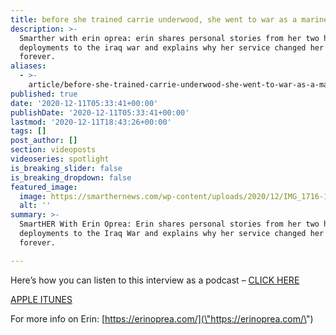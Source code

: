 ```yaml
---
title: before she trained carrie underwood, she went to war as a marine
description: >-
  Smarther with erin oprea: erin shares personal stories from her two historic
  deployments to the iraq war and explains why her service changed her life
  forever.
aliases:
  - >-
    article/before-she-trained-carrie-underwood-she-went-to-war-as-a-marine-smarther-with-erin-oprea/
published: true
date: '2020-12-11T05:33:41+00:00'
publishDate: '2020-12-11T05:33:41+00:00'
lastmod: '2020-12-11T18:43:26+00:00'
tags: []
post_author: []
section: videoposts
videoseries: spotlight
is_breaking_slider: false
is_breaking_dropdown: false
featured_image:
  image: https://smarthernews.com/wp-content/uploads/2020/12/IMG_1716-1024x1024.jpg
  alt: ''
summary: >-
  SmartHER With Erin Oprea: Erin shares personal stories from her two historic
  deployments to the Iraq War and explains why her service changed her life
  forever.

---
```

Here’s how you can listen to this interview as a podcast – [CLICK HERE](\"https://smarthernews.libsyn.com/website/before-she-trained-carrie-underwood-she-went-to-war-as-a-marine-smarther-with-erin-oprea-0\")

[APPLE ITUNES](\"https://podcasts.apple.com/us/podcast/smarthernews/id1395519638\")

For more info on Erin: [https://erinoprea.com/](\"https://erinoprea.com/\")